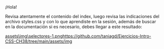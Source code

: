 ¡Hola!

Revisa atentamente el contenido del index, luego revisa las indicaciones del archivo styles.css y con lo que aprendiste en la sesión, además de buscar en la documentación si es necesario, debes llegar a este resultado: 

[assets\img\selectores-1.png](https://github.com/taniagd/Ejercicios-Intro-CSS-CH38/tree/main/assets/img)https://github.com/taniagd/Ejercicios-Intro-CSS-CH38/tree/main/assets/img

